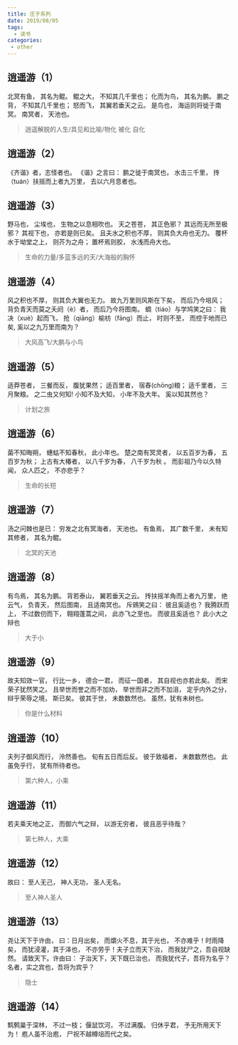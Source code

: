 ```yaml
---
title: 庄子系列
date: 2019/08/05
tags:
  - 读书
categories:
 - other
---
```


## 逍遥游（1）

北冥有鱼，
其名为鲲。
鲲之大，
不知其几千里也；
化而为鸟，
其名为鹏。
鹏之背，
不知其几千里也；
怒而飞，
其翼若垂天之云。
是鸟也，
海运则将徙于南冥。
南冥者，
天池也。

> 逍遥解脱的人生/具见和比喻/物化 被化 自化

## 逍遥游（2）

《齐谐》者，志怪者也。
《谐》之言曰：
鹏之徙于南冥也，
水击三千里，
抟（tuán）扶摇而上者九万里，
去以六月息者也。

## 逍遥游（3）

野马也，
尘埃也，
生物之以息相吹也。
天之苍苍，
其正色邪？
其远而无所至极邪？
其视下也，
亦若是则已矣。
且夫水之积也不厚，
则其负大舟也无力。
覆杯水于坳堂之上，
则芥为之舟；
置杯焉则胶，
水浅而舟大也。

> 生命的力量/多蓝多远的天/大海般的胸怀

## 逍遥游（4）

风之积也不厚，
则其负大翼也无力。
故九万里则风斯在下矣，
而后乃今培风；
背负青天而莫之夭阏（è）者，
而后乃今将图南。
蜩（tiáo）与学鸠笑之曰：
我决（xuè）起而飞，
抢（qiāng）榆枋（fāng）而止，
时则不至，
而控于地而已矣,
奚以之九万里而南为？
  
> 大风高飞/大鹏与小鸟

## 逍遥游（5）

适莽苍者，
三餐而反，
腹犹果然；
适百里者，
宿舂(chōng)粮；
适千里者，
三月聚粮。
之二虫又何知!
小知不及大知，
小年不及大年。
奚以知其然也？

> 计划之旅

## 逍遥游（6）

菌不知晦朔，
蟪蛄不知春秋，
此小年也。
楚之南有冥灵者，
以五百岁为春，
五百岁为秋；
上古有大椿者，
以八千岁为春，
八千岁为秋 。
而彭祖乃今以久特闻，
众人匹之，
不亦悲乎？

> 生命的长短

## 逍遥游（7）

汤之问棘也是已：
穷发之北有冥海者，
天池也。
有鱼焉，
其广数千里，
未有知其修者，
其名为鲲。

> 北冥的天池

## 逍遥游（8）

有鸟焉，
其名为鹏。
背若泰山，
翼若垂天之云。
抟扶摇羊角而上者九万里，
绝云气，
负青天，
然后图南，
且适南冥也。
斥鴳笑之曰：
彼且奚适也？
我腾跃而上，
不过数仞而下，
翱翔蓬蒿之间，
此亦飞之至也。
而彼且奚适也？
此小大之辩也

> 大于小

## 逍遥游（9）

故夫知效一官，
行比一乡，
德合一君，
而征一国者，
其自视也亦若此矣。
而宋荣子犹然笑之。
且举世而誉之而不加劝，
举世而非之而不加沮，
定乎内外之分，
辩乎荣辱之境，
斯已矣。
彼其于世，
未数数然也。
虽然，犹有未树也。

> 你是什么材料

## 逍遥游（10）

夫列子御风而行，
泠然善也。
旬有五日而后反。
彼于致福者，
未数数然也。
此虽免乎行，
犹有所待者也。

> 第六种人，小乘

## 逍遥游（11）

若夫乘天地之正，
而御六气之辩，
以游无穷者，
彼且恶乎待哉？

> 第七种人，大乘

## 逍遥游（12）

故曰：
至人无己，
神人无功，
圣人无名。

> 至人神人圣人

## 逍遥游（13）

尧让天下于许由，
曰：日月出矣，
而爝火不息，其于光也，
不亦难乎！时雨降矣，
而犹浸灌，其于泽也，
不亦劳乎！夫子立而天下治，
而我犹尸之，吾自视缺然。
请致天下。许由曰：
子治天下，天下既已治也，
而我犹代子，吾将为名乎？
名者，实之宾也，吾将为宾乎？

> 隐士

## 逍遥游（14）

鹪鹩巢于深林，
不过一枝；
偃鼠饮河，
不过满腹。
归休乎君，
予无所用天下为！
庖人虽不治庖，
尸祝不越樽俎而代之矣。